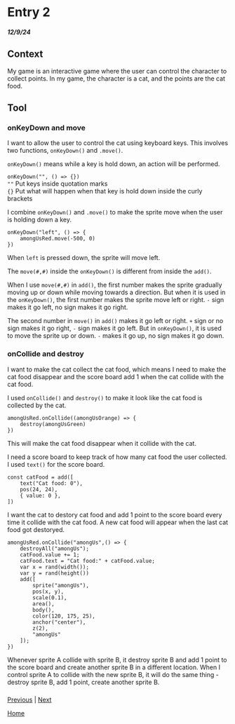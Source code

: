 # Entry 2
##### 12/9/24

## Context
My game is an interactive game where the user can control the character to collect points. In my game, the character is a cat, and the points are the cat food. 

## Tool
### onKeyDown and move
I want to allow the user to control the cat using keyboard keys. This involves two functions, `onKeyDown()` and `.move()`. 

`onKeyDown()` means while a key is hold down, an action will be performed. 

`onKeyDown("", () => {})`  
`""` Put keys inside quotation marks  
`{}` Put what will happen when that key is hold down inside the curly brackets

I combine `onKeyDown()` and `.move()` to make the sprite move when the user is holding down a key. 

``` JS
onKeyDown("left", () => {
    amongUsRed.move(-500, 0)
})
```

When `left` is pressed down, the sprite will move left.

The `move(#,#)` inside the `onKeyDown()` is different from inside the `add()`.

When I use `move(#,#)` in `add()`, the first number makes the sprite gradually moving up or down while moving towards a direction. But when it is used in the `onKeyDown()`, the first number makes the sprite move left or right. `-` sign makes it go left, no sign makes it go right. 

The second number in `move()` in `add()` makes it go left or right. `+` sign or no sign makes it go right, `-` sign makes it go left. But in `onKeyDown()`, it is used to move the sprite up or down. `-` makes it go up, no sign makes it go down.

### onCollide and destroy
I want to make the cat collect the cat food, which means I need to make the cat food disappear and the score board add 1 when the cat collide with the cat food. 

I used `onCollide()` and `destroy()` to make it look like the cat food is collected by the cat. 

``` JS
amongUsRed.onCollide((amongUsOrange) => {
    destroy(amongUsGreen)
})
```

This will make the cat food disappear when it collide with the cat. 

I need a score board to keep track of how many cat food the user collected. I used `text()` for the score board. 

``` JS
const catFood = add([
    text("Cat food: 0"),
    pos(24, 24),
    { value: 0 },
])
```

I want the cat to destory cat food and add 1 point to the score board every time it collide with the cat food. A new cat food will appear when the last cat food got destoryed. 

``` JS
amongUsRed.onCollide("amongUs",() => {
    destroyAll("amongUs");
    catFood.value += 1;
    catFood.text = "Cat food:" + catFood.value;
    var x = rand(width());
    var y = rand(height())
    add([
        sprite("amongUs"),
        pos(x, y),
        scale(0.1),
        area(),
        body(),
        color(120, 175, 25),
        anchor("center"),
        z(2),
        "amongUs"
    ]);
})
```

Whenever sprite A collide with sprite B, it destroy sprite B and add 1 point to the score board and create another sprite B in a different location. When I control sprite A to collide with the new sprite B, it will do the same thing - destroy sprite B, add 1 point, create another sprite B.

### 

[Previous](entry01.md) | [Next](entry03.md)

[Home](../README.md)